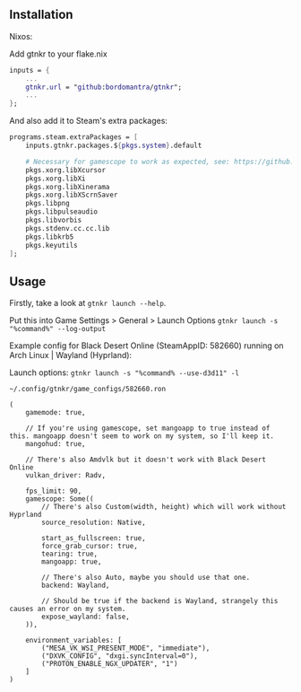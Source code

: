 ## Installation

Nixos:

Add gtnkr to your flake.nix
```nix
inputs = {
    ...
	gtnkr.url = "github:bordomantra/gtnkr";
    ...
};
```

And also add it to Steam's extra packages:
```nix
programs.steam.extraPackages = [ 
	inputs.gtnkr.packages.${pkgs.system}.default

	# Necessary for gamescope to work as expected, see: https://github.com/NixOS/nixpkgs/issues/162562#issuecomment-1229444338
	pkgs.xorg.libXcursor
    pkgs.xorg.libXi
    pkgs.xorg.libXinerama
    pkgs.xorg.libXScrnSaver
    pkgs.libpng
    pkgs.libpulseaudio
    pkgs.libvorbis
    pkgs.stdenv.cc.cc.lib
    pkgs.libkrb5
    pkgs.keyutils
];
```

## Usage

Firstly, take a look at `gtnkr launch --help`.

Put this into Game Settings > General > Launch Options
`gtnkr launch -s "%command%" --log-output`

Example config for Black Desert Online (SteamAppID: 582660) running on Arch Linux | Wayland (Hyprland):

Launch options: `gtnkr launch -s "%command% --use-d3d11" -l`

`~/.config/gtnkr/game_configs/582660.ron`
```ron
(
    gamemode: true,

    // If you're using gamescope, set mangoapp to true instead of this. mangoapp doesn't seem to work on my system, so I'll keep it.
    mangohud: true,

    // There's also Amdvlk but it doesn't work with Black Desert Online
    vulkan_driver: Radv,

    fps_limit: 90,
    gamescope: Some((
		// There's also Custom(width, height) which will work without Hyprland
        source_resolution: Native,

        start_as_fullscreen: true,
        force_grab_cursor: true,
        tearing: true,
        mangoapp: true,

        // There's also Auto, maybe you should use that one.
        backend: Wayland,

        // Should be true if the backend is Wayland, strangely this causes an error on my system.
        expose_wayland: false,
    )),

    environment_variables: [
        ("MESA_VK_WSI_PRESENT_MODE", "immediate"),
		("DXVK_CONFIG", "dxgi.syncInterval=0"),
		("PROTON_ENABLE_NGX_UPDATER", "1")
	]
)
```
